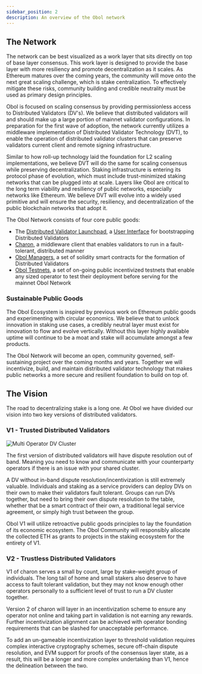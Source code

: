 ```yaml
---
sidebar_position: 2
description: An overview of the Obol network
---
```


## The Network

The network can be best visualized as a work layer that sits directly on top of base layer consensus. This work layer is designed to provide the base layer with more resiliency and promote decentralization as it scales. As Ethereum matures over the coming years, the community will move onto the next great scaling challenge, which is stake centralization. To effectively mitigate these risks, community building and credible neutrality must be used as primary design principles. 

Obol is focused on scaling consensus by providing permissionless access to Distributed Validators (DV's). We believe that distributed validators will and should make up a large portion of mainnet validator configurations. In preparation for the first wave of adoption, the network currently utilizes a middleware implementation of Distributed Validator Technology (DVT), to enable the operation of distributed validator clusters that can preserve validators current client and remote signing infrastructure.

Similar to how roll-up technology laid the foundation for L2 scaling implementations, we believe DVT will do the same for scaling consensus while preserving decentralization. Staking infrastructure is entering its protocol phase of evolution, which must include trust-minimized staking networks that can be plugged into at scale. Layers like Obol are critical to the long term viability and resiliency of public networks, especially networks like Ethereum. We believe DVT will evolve into a widely used primitive and will ensure the security, resiliency, and decentralization of the public blockchain networks that adopt it.

The Obol Network consists of four core public goods:

- The [Distributed Validator Launchpad](../dvl/intro), a [User Interface](https://goerli.launchpad.obol.tech/) for bootstrapping Distributed Validators
- [Charon](../charon/intro), a middleware client that enables validators to run in a fault-tolerant, distributed manner
- [Obol Managers](../sc/01_introducing-obol-managers.md), a set of solidity smart contracts for the formation of Distributed Validators
- [Obol Testnets](../testnet.md), a set of on-going public incentivized testnets that enable any sized operator to test their deployment before serving for the mainnet Obol Network

### Sustainable Public Goods

The Obol Ecosystem is inspired by previous work on Ethereum public goods and experimenting with circular economics. We believe that to unlock innovation in staking use cases, a credibly neutral layer must exist for innovation to flow and evolve vertically. Without this layer highly available uptime will continue to be a moat and stake will accumulate amongst a few products.

The Obol Network will become an open, community governed, self-sustaining project over the coming months and years. Together we will incentivize, build, and maintain distributed validator technology that makes public networks a more secure and resilient foundation to build on top of.

## The Vision

The road to decentralizing stake is a long one. At Obol we have divided our vision into two key versions of distributed validators. 

### V1 - Trusted Distributed Validators

![Multi Operator DV Cluster](/img/MultiOperator7.png)

The first version of distributed validators will have dispute resolution out of band. Meaning you need to know and communicate with your counterparty operators if there is an issue with your shared cluster. 

A DV without in-band dispute resolution/incentivization is still extremely valuable. Individuals and staking as a service providers can deploy DVs on their own to make their validators fault tolerant. Groups can run DVs together, but need to bring their own dispute resolution to the table, whether that be a smart contract of their own, a traditional legal service agreement, or simply high trust between the group.

Obol V1 will utilize retroactive public goods principles to lay the foundation of its economic ecosystem. The Obol Community will responsibly allocate the collected ETH as grants to projects in the staking ecosystem for the entirety of V1.

### V2 - Trustless Distributed Validators

V1 of charon serves a small by count, large by stake-weight group of individuals. The long tail of home and small stakers also deserve to have access to fault tolerant validation, but they may not know enough other operators personally to a sufficient level of trust to run a DV cluster together. 

Version 2 of charon will layer in an incentivization scheme to ensure any operator not online and taking part in validation is not earning any rewards. Further incentivization alignment can be achieved with operator bonding requirements that can be slashed for unacceptable performance. 

To add an un-gameable incentivization layer to threshold validation requires complex interactive cryptography schemes, secure off-chain dispute resolution, and EVM support for proofs of the consensus layer state, as a result, this will be a longer and more complex undertaking than V1, hence the delineation between the two. 
